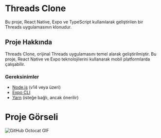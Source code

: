 # Threads Clone

Bu proje, React Native, Expo ve TypeScript kullanılarak geliştirilen bir Threads uygulamasının klonudur.

## Proje Hakkında

Threads Clone, orijinal Threads uygulamasını temel alarak geliştirilmiştir. Bu proje, React Native ve Expo teknolojilerini kullanarak mobil platformlarda çalışabilir.


### Gereksinimler

- [Node.js](https://nodejs.org/) (v14 veya üzeri)
- [Expo CLI](https://docs.expo.dev/get-started/installation/)
- [Yarn](https://yarnpkg.com/) (isteğe bağlı, ancak önerilir)

# Proje Görseli
![GitHub Octocat GIF](./project.gif)

